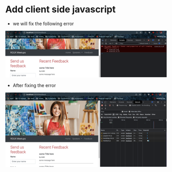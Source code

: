 # Add client side javascript

- we will fix the following error

![img](.images/existing-error.png)

- After fixing the error

![img](.images/fixing-error.png)
